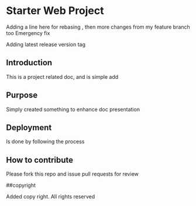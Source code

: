 # Starter Web Project

Adding a line here for rebasing , then more changes from my feature branch too Emergency fix

Adding latest release version tag

## Introduction

This is a project related doc, and is simple add

## Purpose

Simply created something to enhance doc presentation
## Deployment

 Is done by following the process
## How to contribute

Please fork this repo and issue pull requests for review

##copyright

Added copy right. All rights reserved
